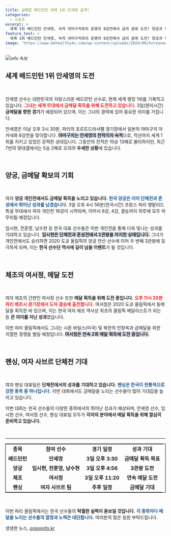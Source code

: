 ```yaml
---
title: 금메달 배드민턴 세계 1위 안세영 출격!
categories:
  - 스포츠
excerpt: >
  세계 1위 배드민턴 안세영, 숙적 야마구치와의 운명의 8강전에서 금의 꿈에 도전! 양궁과 체조의 스타들도 메달을 노리는 가운데, 파리 올림픽에서의 한국 선수들의 장대한 활약을 기대해보세요!
feature_text: >
  세계 1위 배드민턴 안세영, 숙적 야마구치와의 운명의 8강전에서 금의 꿈에 도전! 양궁과 체조의 스타들도 메달을 노리는 가운데, 파리 올림픽에서의 한국 선수들의 장대한 활약을 기대해보세요!
image: 'https://www.behealthy4u.com/wp-content/uploads/2024/06/koreanews.jpg'
---
```


<p><img src="https://www.behealthy4u.com/wp-content/uploads/2024/06/koreanews.jpg" alt="info 속보" /></p>

<h2 data-ke-size="size26">세계 배드민턴 1위 안세영의 도전</h2>

<p data-ke-size="size16">&nbsp;</p>

<p>안세영 선수는 대한민국의 자랑스러운 배드민턴 선수로, 현재 세계 랭킹 1위를 기록하고 있습니다. <b><span style="color: #ee2323;">그녀는 세계 무대에서 금메달 획득을 위해 도전하고 있습니다.</span></b> 3일(현지시간) <strong>금메달을 향한 경기</strong>가 예정되어 있으며, 이는 그녀의 경력에 있어 중요한 의미를 가집니다. </p>

<p>안세영은 이날 오후 3시 30분, 파리의 포르트드라샤펠 경기장에서 일본의 야마구치 아카네와 8강전을 맞이합니다. <b><span style="background-color: #21538527;">야마구치는 안세영의 천적이자 숙적</span></b>으로, 작년까지 세계 1위를 지키고 있었던 강력한 상대입니다. 그동안의 전적은 10승 13패로 불리하지만, 최근 7번의 맞대결에서는 5승 2패로 오히려 <strong>우세한 상황</strong>에 있습니다.</p>

<p data-ke-size="size16">&nbsp;</p>

<h2 data-ke-size="size26">양궁, 금메달 확보의 기회</h2>

<p data-ke-size="size16">&nbsp;</p>

<p>여자 <strong>양궁 개인전에서도 금메달 획득을 노리고 있습니다.</strong> <b><span style="color: #1a5490;">한국 양궁은 이미 단체전과 혼성에서 뛰어난 성과를 남겼습니다.</span></b> 3일 오후 4시 56분(한국시간) 프랑스 파리 앵발리드 특설 무대에서 여자 개인전 16강이 시작되며, 이어서 8강, 4강, 결승까지 하루에 모두 마무리될 예정입니다.</p>

<p>임시현, 전훈영, 남수현 등 한국 대표 선수들은 이번 개인전을 통해 더욱 빛나는 성과를 기대하고 있습니다. <b><span style="background-color: #21538527;">임시현은 단체전과 혼성전에서 2관왕을 차지한 상태입니다.</span></b> 그녀가 개인전에서도 승리하면 2020 도쿄 올림픽의 양궁 안산 선수에 이어 두 번째 3관왕에 등극하게 되며, 이는 <strong>한국 선수단 역사에 길이 남을 이벤트</strong>가 될 것입니다.</p>

<p data-ke-size="size16">&nbsp;</p>

<h2 data-ke-size="size26">체조의 여서정, 메달 도전</h2>

<p data-ke-size="size16">&nbsp;</p>

<p>여자 체조의 간판인 여서정 선수 또한 <strong>메달 획득을 위해 도전 중입니다.</strong> <b><span style="color: #ee2323;">오후 11시 20분 파리 베르시 경기장에서 도마 결승에 출전합니다.</span></b> 여서정은 2020 도쿄 올림픽에서 동메달을 획득한 바 있으며, 이는 한국 여자 체조 역사상 최초의 올림픽 메달리스트가 되는 등 <strong>큰 의미를 지닌 성과</strong>였습니다. </p>

<p>이번 파리 올림픽에서도 그녀는 시몬 바일스(미국) 및 북한의 안창옥과 금메달을 위한 치열한 경쟁을 벌일 예정입니다. <b><span style="background-color: #21538527;">여서정은 연속 2회 메달 획득에 도전 중입니다.</span></b> </p>

<p data-ke-size="size16">&nbsp;</p>

<h2 data-ke-size="size26">펜싱, 여자 사브르 단체전 기대</h2>

<p data-ke-size="size16">&nbsp;</p>

<p>여자 펜싱 대표팀은 <strong>단체전에서의 성과를 기대하고 있습니다.</strong> <b><span style="color: #1a5490;">펜싱은 한국이 전통적으로 강한 종목 중 하나입니다.</span></b> 이번 대회에서도 금메달을 노리는 선수들이 많아 기대감을 높이고 있습니다.</p>

<p>이번 대회는 한국 선수들의 다양한 종목에서의 뛰어난 성과가 예상되며, 안세영 선수, 임시현 선수, 여서정 선수, 펜싱 대표팀 모두가 <strong>각자의 분야에서 메달 획득을 위해 열심히 준비하고 있습니다.</strong> </p>

<p data-ke-size="size16">&nbsp;</p>

<hr>

<table style="width: 100%; border: 1px solid black;">
<tbody>
<tr>
<td style="text-align: center; height: 17px;"><b>종목</b></td>
<td style="text-align: center; height: 17px;"><b>참여 선수</b></td>
<td style="text-align: center; height: 17px;"><b>경기 일정</b></td>
<td style="text-align: center; height: 17px;"><b>성과 기대</b></td>
</tr>
<tr>
<td style="text-align: center; height: 17px;"><b>배드민턴</b></td>
<td style="text-align: center; height: 17px;"><b>안세영</b></td>
<td style="text-align: center; height: 17px;"><b>3일 오후 3:30</b></td>
<td style="text-align: center; height: 17px;"><b>금메달 획득 목표</b></td>
</tr>
<tr>
<td style="text-align: center; height: 17px;"><b>양궁</b></td>
<td style="text-align: center; height: 17px;"><b>임시현, 전훈영, 남수현</b></td>
<td style="text-align: center; height: 17px;"><b>3일 오후 4:56</b></td>
<td style="text-align: center; height: 17px;"><b>3관왕 도전</b></td>
</tr>
<tr>
<td style="text-align: center; height: 17px;"><b>체조</b></td>
<td style="text-align: center; height: 17px;"><b>여서정</b></td>
<td style="text-align: center; height: 17px;"><b>3일 오후 11:20</b></td>
<td style="text-align: center; height: 17px;"><b>연속 메달 도전</b></td>
</tr>
<tr>
<td style="text-align: center; height: 17px;"><b>펜싱</b></td>
<td style="text-align: center; height: 17px;"><b>여자 사브르 팀</b></td>
<td style="text-align: center; height: 17px;"><b>추후 일정</b></td>
<td style="text-align: center; height: 17px;"><b>금메달 기대</b></td>
</tr>
</tbody>
</table>

<p data-ke-size="size16">&nbsp;</p>

<p>이번 파리 올림픽에서는 한국 선수들의 <strong>탁월한 실력이 돋보일 것입니다.</strong> <b><span style="color: #1a5490;">각 종목마다 메달을 노리는 선수들의 열정과 노력은 대단합니다.</span></b> 여러분의 많은 응원 부탁드립니다.</p>
생생한 뉴스, <a href="https://onioninfo.kr" rel="dofollow">onioninfo.kr</a>


